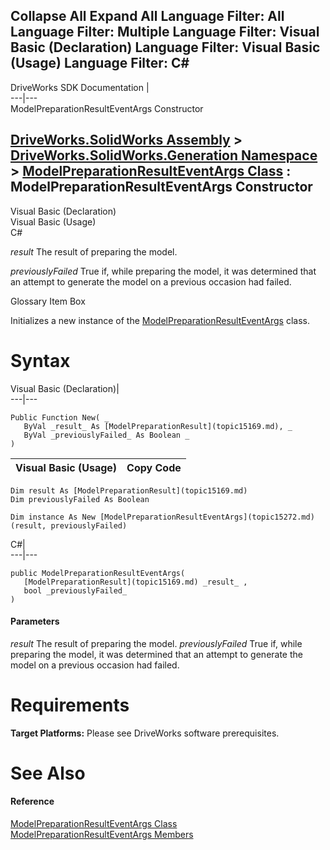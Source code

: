 Collapse All Expand All Language Filter: All  Language Filter: Multiple  Language Filter: Visual Basic (Declaration) Language Filter: Visual Basic (Usage) Language Filter: C#  
---  
DriveWorks SDK Documentation  |   
---|---  
ModelPreparationResultEventArgs Constructor   
  
[DriveWorks.SolidWorks Assembly](topic13342.md) > [DriveWorks.SolidWorks.Generation Namespace](topic15094.md) > [ModelPreparationResultEventArgs Class](topic15272.md) : ModelPreparationResultEventArgs Constructor  
---  
  
Visual Basic (Declaration)    
Visual Basic (Usage)    
C# 

_result_
    The result of preparing the model.

_previouslyFailed_
    True if, while preparing the model, it was determined that an attempt to generate the model on a previous occasion had failed.

Glossary Item Box

Initializes a new instance of the [ModelPreparationResultEventArgs](topic15272.md) class. 

# Syntax

Visual Basic (Declaration)|   
---|---  
      
    
    Public Function New( _
       ByVal _result_ As [ModelPreparationResult](topic15169.md), _
       ByVal _previouslyFailed_ As Boolean _
    )  
  
Visual Basic (Usage)| Copy Code  
---|---  
      
    
    Dim result As [ModelPreparationResult](topic15169.md)
    Dim previouslyFailed As Boolean
     
    Dim instance As New [ModelPreparationResultEventArgs](topic15272.md)(result, previouslyFailed)  
  
C#|   
---|---  
      
    
    public ModelPreparationResultEventArgs( 
       [ModelPreparationResult](topic15169.md) _result_ ,
       bool _previouslyFailed_
    )  
  
#### Parameters

 _result_
    The result of preparing the model.
_previouslyFailed_
    True if, while preparing the model, it was determined that an attempt to generate the model on a previous occasion had failed.

# Requirements

**Target Platforms:** Please see DriveWorks software prerequisites.

# See Also

#### Reference

[ModelPreparationResultEventArgs Class](topic15272.md)   
[ModelPreparationResultEventArgs Members](topic15273.md)


